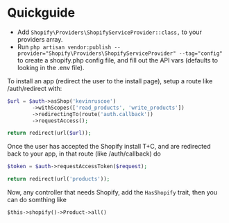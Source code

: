 # Quickguide

* Add `Shopify\Providers\ShopifyServiceProvider::class,` to your providers array.
* Run `php artisan vendor:publish --provider="Shopify\Providers\ShopifyServiceProvider" --tag="config"` to create a shopify.php config file, and fill out the API vars (defaults to looking in the .env file).

To install an app (redirect the user to the install page), setup a route like /auth/redirect with:

```php
$url = $auth->asShop('kevinruscoe')
		->withScopes(['read_products', 'write_products'])
		->redirectingTo(route('auth.callback'))
		->requestAccess();

return redirect(url($url));		
```

Once the user has accepted the Shopify install T+C, and are redirected back to your app, in that route (like /auth/callback) do

```php
$token = $auth->requestAccessToken($request);

return redirect(url('products'));
```

Now, any controller that needs Shopify, add the `HasShopify` trait, then you can do somthing like

`$this->shopify()->Product->all()`